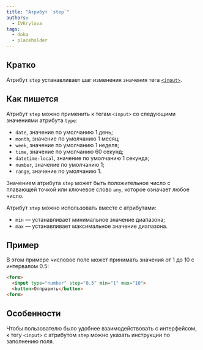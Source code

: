 ```yaml
---
title: "Атрибут `step`"
authors:
  - IVKrylova
tags:
  - doka
  - placeholder
---
```


## Кратко

Атрибут `step` устанавливает шаг изменения значения тега [`<input>`](/html/input/).

## Как пишется

Атрибут `step` можно применить к тегам `<input>` со следующими значениями атрибута `type`:

- `date`, значение по умолчанию 1 день;
- `month`, значение по умолчанию 1 месяц;
- `week`, значение по умолчанию 1 неделя;
- `time`, значение по умолчанию 60 секунд;
- `datetime-local`, значение по умолчанию 1 секунда;
- `number`, значение по умолчанию 1;
- `range`, значение по умолчанию 1.

Значением атрибута `step` может быть положительное число с плавающей точкой или ключевое слово `any`, которое означает любое число.

Атрибут `step` можно использовать вместе с атрибутами:

- `min` — устанавливает минимальное значение диапазона;
- `max` — устанавливает максимальное значение диапазона.

## Пример

В этом примере числовое поле может принимать значения от 1 до 10 с интервалом 0.5:

```html
<form>
  <input type="number" step="0.5" min="1" max="10">
  <button>Отправить</button>
<form>
```

## Особенности
Чтобы пользователю было удобнее взаимодействовать с интерфейсом, к тегу `<input>` с атрибутом `step` можно указать инструкции по заполнению поля.

